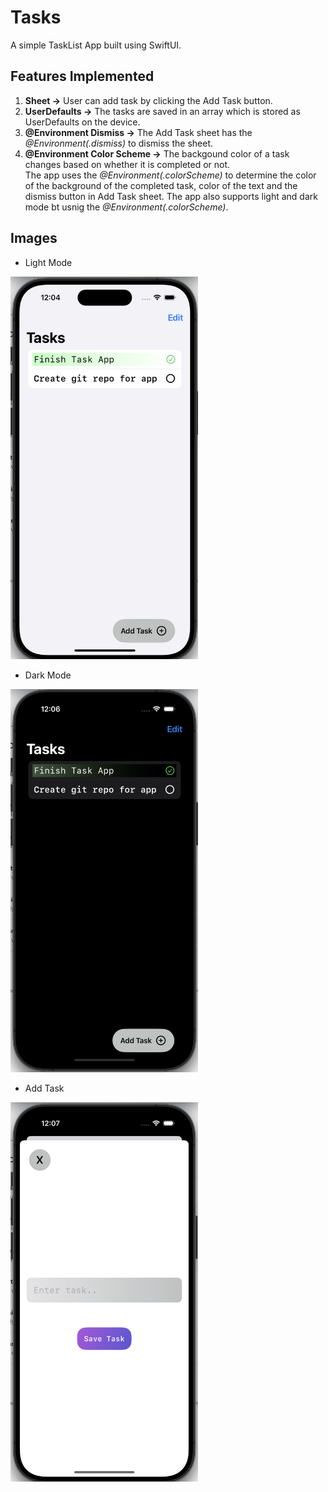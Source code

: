 # Tasks
A simple TaskList App built using SwiftUI.  

## Features Implemented
1. <b>Sheet -></b> User can add task by clicking the Add Task button.  
2. <b>UserDefaults -></b> The tasks are saved in an array which is stored as UserDefaults on the device.
3. <b>@Environment Dismiss -></b> The Add Task sheet has the <i>@Environment(\.dismiss)</i> to dismiss the sheet.  
4. <b>@Environment Color Scheme -></b> The backgound color of a task changes based on whether it is completed or not.  
The app uses the <i>@Environment(\.colorScheme)</i> to determine the color of the background of the completed task, color of the text and the dismiss button in Add Task sheet. The app also supports light and dark mode bt usnig the <i>@Environment(\.colorScheme)</i>.  

## Images
- Light Mode
<img src="ToDoList/Assets.xcassets/lightMode.imageset/Screenshot 2024-08-12 at 12.04.38.png" alt="Light Mode" width="300">

- Dark Mode
<img src="ToDoList/Assets.xcassets/darkMode.imageset/Screenshot 2024-08-12 at 12.06.10.png" alt="Dark Mode" width="300">

- Add Task
<img src="ToDoList/Assets.xcassets/addTask.imageset/Screenshot 2024-08-12 at 12.07.20.png" alt="Add Task" width="300">
